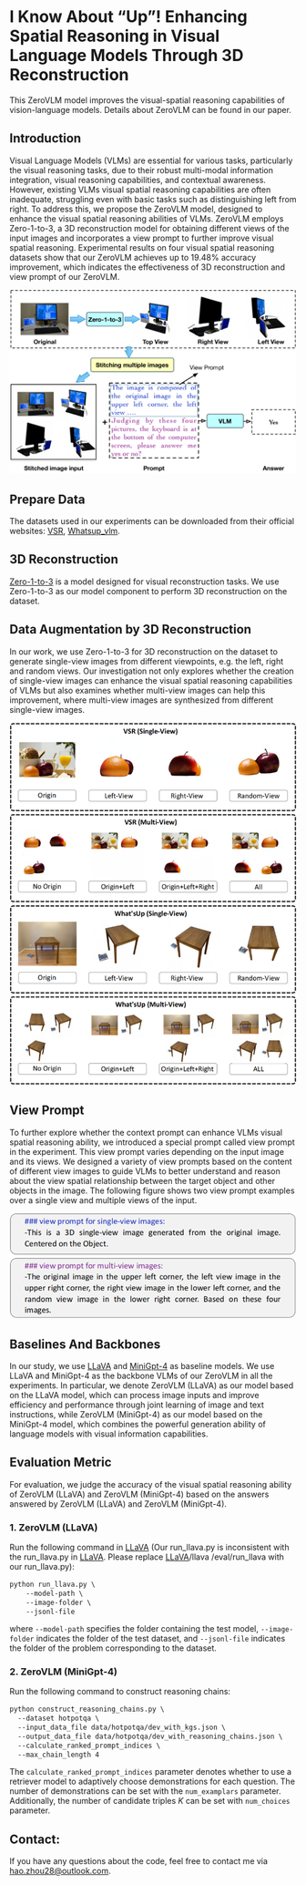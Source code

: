 # I Know About “Up”! Enhancing Spatial Reasoning in Visual Language Models Through 3D Reconstruction

This ZeroVLM model improves the visual-spatial reasoning capabilities of vision-language models. Details about ZeroVLM can be found in our paper. 

## Introduction 
Visual Language Models (VLMs) are essential for various tasks, particularly the visual reasoning tasks, due to their robust multi-modal information integration, visual reasoning capabilities, and contextual awareness. However, existing VLMs visual spatial reasoning capabilities are often inadequate, struggling even with basic tasks such as distinguishing left from right. To address this, we propose the ZeroVLM model, designed to enhance the visual spatial reasoning abilities of VLMs. ZeroVLM employs Zero-1-to-3, a 3D reconstruction model for obtaining different views of the input images and incorporates a view prompt to further improve visual spatial reasoning. Experimental results on four visual spatial reasoning datasets show that our ZeroVLM achieves up to 19.48\% accuracy improvement, which indicates the effectiveness of 3D reconstruction and view prompt of our ZeroVLM. 

![image](https://github.com/zhouhao028/Iknow_up/blob/main/Figures/model.png)

## Prepare Data 
The datasets used in our experiments can be downloaded from their official websites: [VSR](https://github.com/cambridgeltl/visual-spatial-reasoning), [Whatsup_vlm](https://github.com/amitakamath/whatsup_vlms).

## 3D Reconstruction 
[Zero-1-to-3](https://github.com/cvlab-columbia/zero123) is a model designed for visual reconstruction tasks. We use Zero-1-to-3 as our model component to perform 3D reconstruction on the dataset.

## Data Augmentation by 3D Reconstruction 
In our work, we use Zero-1-to-3 for 3D reconstruction on the dataset to generate single-view images from different viewpoints, e.g. the left, right and random views. Our investigation not only explores whether the creation of single-view images can enhance the visual spatial reasoning capabilities of VLMs but also examines whether multi-view images can help this improvement, where multi-view images are synthesized from different single-view images.

![image](https://github.com/zhouhao028/Iknow_up/blob/main/Figures/DataSet.png)

## View Prompt 
To further explore whether the context prompt can enhance VLMs visual spatial reasoning ability, we introduced a special prompt called view prompt in the experiment. This view prompt varies depending on the input image and its views. We designed a variety of view prompts based on the content of different view images to guide VLMs to better understand and reason about the view spatial relationship between the target object and other objects in the image. The following figure shows two view prompt examples over a single view and multiple views of the input.

![image](https://github.com/zhouhao028/Iknow_up/blob/main/Figures/View%20Prompt.png)

## Baselines And Backbones
In our study, we use [LLaVA](https://llava-vl.github.io/) and [MiniGpt-4](https://minigpt-4.github.io/) as baseline models. We use LLaVA and MiniGpt-4 as the backbone VLMs of our ZeroVLM in all the experiments. In particular, we denote ZeroVLM (LLaVA) as our model based on the LLaVA model, which can process image inputs and improve efficiency and performance through joint learning of image and text instructions, while  ZeroVLM (MiniGpt-4) as our model based on the MiniGpt-4 model, which combines the powerful generation ability of language models with visual information capabilities.

## Evaluation Metric 
For evaluation, we judge the accuracy of the visual spatial reasoning ability of ZeroVLM (LLaVA) and ZeroVLM (MiniGpt-4) based on the answers answered by ZeroVLM (LLaVA) and ZeroVLM (MiniGpt-4). 

### 1. ZeroVLM (LLaVA) 
Run the following command in [LLaVA](https://llava-vl.github.io/) (Our run_llava.py is inconsistent with the run_llava.py in [LLaVA](https://llava-vl.github.io/). Please replace [LLaVA](https://llava-vl.github.io/)/llava
/eval/run_llava with our run_llava.py): 
```
python run_llava.py \
    --model-path \
    --image-folder \
    --jsonl-file 
```
where `--model-path` specifies the folder containing the test model, `--image-folder` indicates the folder of the test dataset, and `--jsonl-file` indicates the folder of the problem corresponding to the dataset. 

### 2. ZeroVLM (MiniGpt-4) 
Run the following command to construct reasoning chains:
```
python construct_reasoning_chains.py \
  --dataset hotpotqa \
  --input_data_file data/hotpotqa/dev_with_kgs.json \
  --output_data_file data/hotpotqa/dev_with_reasoning_chains.json \
  --calculate_ranked_prompt_indices \
  --max_chain_length 4 
```
The `calculate_ranked_prompt_indices` parameter denotes whether to use a retriever model to adaptively choose demonstrations for each question. The number of demonstrations can be set with the `num_examplars` parameter. Additionally, the number of candidate triples $K$ can be set with `num_choices` parameter. 


## Contact: 
If you have any questions about the code, feel free to contact me via hao.zhou28@outlook.com.
